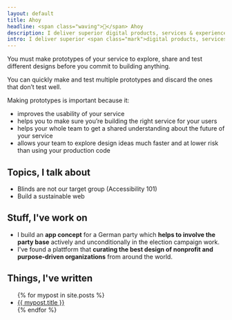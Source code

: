 ```yaml
---
layout: default
title: Ahoy
headline: <span class="waving">👋</span> Ahoy
description: I deliver superior digital products, services & experiences for organisations with cause. Sustainable and ethical web. Besides, I'm a budding geoscientist.
intro: I deliver superior <span class="mark">digital products, services & experiences for organisations with cause</span>. Sustainable and ethical web. Besides, I'm a budding <a href="#">geoscientist</a>.
---
```


You must make prototypes of your service to explore, share and test different designs before you commit to building anything.

You can quickly make and test multiple prototypes and discard the ones that don’t test well.

Making prototypes is important because it:

- improves the usability of your service
- helps you to make sure you’re building the right service for your users
- helps your whole team to get a shared understanding about the future of your service
- allows your team to explore design ideas much faster and at lower risk than using your production code

## Topics, I talk about

- Blinds are not our target group (Accessibility 101)
- Build a sustainable web

## Stuff, I've work on

- I build an <strong>app concept</strong> for a German party which <strong>helps to involve the party base</strong> actively and unconditionally in the election campaign work.
- I've found a plattform that <strong>curating the best design of nonprofit and purpose-driven organizations</strong> from around the world.

## Things, I've written

<ul>
{% for mypost in site.posts %}
  <li><a href="{{ mypost.url | prepend: site.baseurl }}">{{ mypost.title }}</a></li>
{% endfor %}
</ul>
